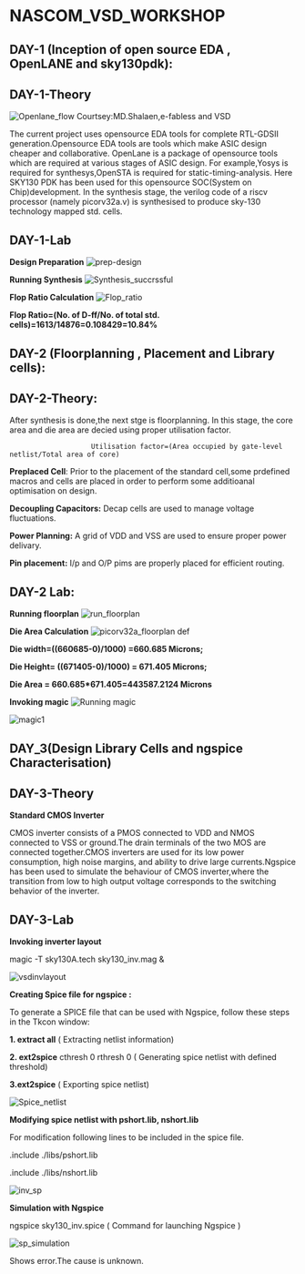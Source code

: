 # NASCOM_VSD_WORKSHOP
## DAY-1 (Inception of open source EDA , OpenLANE and sky130pdk):
  
 ## DAY-1-Theory
 ![Openlane_flow](https://github.com/user-attachments/assets/737be694-7ab0-4275-8a04-68a966354306)
 Courtsey:MD.Shalaen,e-fabless and VSD

  The current project uses opensource EDA tools for complete RTL-GDSII generation.Opensource EDA tools are tools which make ASIC design cheaper and collaborative. OpenLane is a package of opensource tools which are required at various stages of ASIC design. For example,Yosys is required for synthesys,OpenSTA is required for static-timing-analysis. Here SKY130 PDK has been used for this opensource SOC(System on Chip)development. In the synthesis stage, the verilog code of a riscv processor (namely picorv32a.v) is synthesised to produce sky-130 technology mapped std. cells.

## DAY-1-Lab
**Design Preparation**
![prep-design](https://github.com/user-attachments/assets/81d69433-ab4e-4cdc-9e92-9b49c1d0030f)


**Running Synthesis**
![Synthesis_succrssful](https://github.com/user-attachments/assets/8d269b5c-7851-4d2c-9488-5179a0a1de3e)


**Flop Ratio Calculation**
![Flop_ratio](https://github.com/user-attachments/assets/be6dbead-9af0-4651-a406-4e47494075f7)
   
   **Flop Ratio=(No. of D-ff/No. of total std. cells)=1613/14876=0.108429=10.84%**



## DAY-2 (Floorplanning , Placement and Library cells):

  ## DAY-2-Theory:
     
     
  After synthesis is done,the next stge is floorplanning. In this stage, the core area and die area are decied using proper utilisation factor.

                        
                        Utilisation factor=(Area occupied by gate-level netlist/Total area of core)
  
  **Preplaced Cell**: Prior to the placement of the standard cell,some prdefined macros and cells are placed in order to perform some additioanal optimisation on design.

  **Decoupling Capacitors:** Decap cells are used to manage voltage fluctuations.

  **Power Planning:** A grid of VDD and VSS are used to ensure proper power delivary.

  **Pin placement:** I/p and O/P pims are properly placed for efficient routing.

## DAY-2 Lab: 
**Running floorplan**
![run_floorplan](https://github.com/user-attachments/assets/7ba4a452-76bb-4a0e-b91a-a242344ae3c8)


  **Die Area Calculation**
![picorv32a_floorplan def](https://github.com/user-attachments/assets/9b9da829-3e56-4ceb-a17e-93ed2f831694)



   **Die width=((660685-0)/1000) =660.685 Microns;**
   
   **Die Height= ((671405-0)/1000) = 671.405 Microns;**
   
   **Die Area = 660.685*671.405=443587.2124 Microns**




**Invoking magic**
![Running magic](https://github.com/user-attachments/assets/ef7a72b2-882c-444f-b3d5-6e521d930a1f)

![magic1](https://github.com/user-attachments/assets/9a178563-39a0-4519-a34a-c8eca1e25f8c)


## DAY_3(Design Library Cells and ngspice Characterisation)

## DAY-3-Theory

**Standard CMOS Inverter**

   CMOS inverter consists of a PMOS connected to VDD and NMOS connected to VSS or ground.The drain terminals of the two MOS are connected together.CMOS inverters are used for its low power consumption, high noise margins, and ability to drive large currents.Ngspice has been used to simulate the behaviour of CMOS inverter,where the transition from low to high output voltage corresponds to the switching behavior of the inverter.


## DAY-3-Lab


**Invoking inverter layout**

 
  magic -T sky130A.tech sky130_inv.mag &


![vsdinvlayout](https://github.com/user-attachments/assets/e4819f8c-ae92-4df8-aa8b-3e0a6303607b)



**Creating Spice file for ngspice :**

To generate a SPICE file that can be used with Ngspice, follow these steps in the Tkcon window:

**1. extract all** ( Extracting netlist information)

**2. ext2spice** cthresh 0 rthresh 0 ( Generating spice netlist with defined threshold)

**3.ext2spice** ( Exporting spice netlist)

![Spice_netlist](https://github.com/user-attachments/assets/407d9c2d-e24a-40df-8b43-9601f8ccb159)


**Modifying spice netlist with pshort.lib, nshort.lib**

For modification following lines to be included in the spice file.

.include ./libs/pshort.lib


.include ./libs/nshort.lib


![inv_sp](https://github.com/user-attachments/assets/d6beb817-f5fd-49a1-ab93-edc90db0094d)



**Simulation with Ngspice**

ngspice  sky130_inv.spice   ( Command for launching Ngspice )

![sp_simulation](https://github.com/user-attachments/assets/d99eef4c-d95e-4612-84b4-57d0e354e229)

Shows error.The cause is unknown.








  

